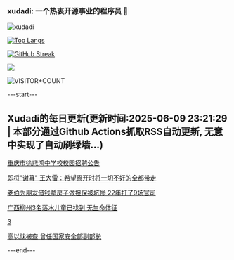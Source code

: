 ### xudadi: 一个热衷开源事业的程序员 👋

![xudadi](https://github-readme-stats-git-masterorgs-github-readme-stats-team.vercel.app/api?username=xudadi)

[![Top Langs](https://github-readme-stats.vercel.app/api/top-langs/?username=xudadi)](https://github.com/anuraghazra/github-readme-stats)

[![GitHub Streak](https://streak-stats.demolab.com?user=xudadi&locale=zh_Hans)](https://git.io/streak-stats)

![](https://raw.githubusercontent.com/xudadi/xudadi/main/assets/github-contribution-grid-snake.svg)

![VISITOR+COUNT](https://komarev.com/ghpvc/?username=xudadi&label=VISITOR+COUNT)


---start---

## Xudadi的每日更新(更新时间:2025-06-09 23:21:29 | 本部分通过Github Actions抓取RSS自动更新, 无意中实现了自动刷绿墙...)

[重庆市徐悲鸿中学校校园招聘公告](https://www.gongkaoleida.com/article/2441281)

[即将"谢幕" 王大雷：希望离开时将一切不好的全都带走](https://m.163.com/news/article/K1KR1E5J0514R9OJ.html)

[老伯为朋友借钱拿房子做担保被坑惨 22年打了9场官司](https://m.163.com/news/article/K1KRCIDR0514EGPO.html)

[广西柳州3名落水儿童已找到 无生命体征](https://m.163.com/news/article/K1KR8BN40001899O.html)

[3](https://m.163.com/touch/news/sub/domestic)

[高以忱被查 曾任国家安全部副部长](https://m.163.com/news/article/K1KKR9RQ055040N3.html)

---end---
